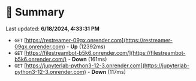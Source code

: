 # 📖 Summary
Last updated: **6/18/2024, 4:33:31 PM**

- `GET` [https://restreamer-09gx.onrender.com](https://restreamer-09gx.onrender.com) - **Up** (12392ms)
- `GET` [https://filestreambot-b5k6.onrender.com/](https://filestreambot-b5k6.onrender.com/) - **Down** (161ms)
- `GET` [https://jupyterlab-python3-12-3.onrender.com](https://jupyterlab-python3-12-3.onrender.com) - **Down** (117ms)
